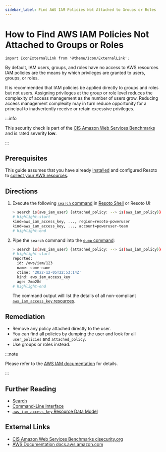 ```yaml
---
sidebar_label: Find AWS IAM Policies Not Attached to Groups or Roles
---
```


# How to Find AWS IAM Policies Not Attached to Groups or Roles

```mdx-code-block
import IconExternalLink from '@theme/Icon/ExternalLink';
```

By default, IAM users, groups, and roles have no access to AWS resources. IAM policies are the means by which privileges are granted to users, groups, or roles.

It is recommended that IAM policies be applied directly to groups and roles but not users. Assigning privileges at the group or role level reduces the complexity of access management as the number of users grow. Reducing access management complexity may in turn reduce opportunity for a principal to inadvertently receive or retain excessive privileges.

:::info

This security check is part of the [CIS Amazon Web Services Benchmarks](https://cisecurity.org/benchmark/amazon_web_services) and is rated severity **low**.

:::

## Prerequisites

This guide assumes that you have already [installed](../../../getting-started/install-resoto/index.md) and configured Resoto to [collect your AWS resources](../../../how-to-guides/data-sources/collect-aws-resource-data.md).

## Directions

1. Execute the following [`search` command](../../../reference/cli/search-commands/search.md) in [Resoto Shell](../../../reference/components/shell.md) or Resoto UI:

   ```bash
   > search is(aws_iam_user) {attached_policy: --> is(aws_iam_policy)} user_policies!=[] or attached_policy!=null
   # highlight-start
   ​kind=aws_iam_access_key, ..., region=resoto-poweruser
   ​kind=aws_iam_access_key, ..., account=poweruser-team
   # highlight-end
   ```

2. Pipe the `search` command into the [`dump` command](../../../reference/cli/format-commands/dump.md):

   ```bash
   > search is(aws_iam_user) {attached_policy: --> is(aws_iam_policy)} user_policies!=[] or attached_policy!=null | dump
   # highlight-start
   ​reported:
   ​  id: /aws/iam/123
   ​  name: some-name
   ​  ctime: '2022-12-05T22:53:14Z'
   ​  kind: aws_iam_access_key
   ​  age: 2mo28d
   # highlight-end
   ```

   The command output will list the details of all non-compliant [`aws_iam_access_key` resources](../../../reference/unified-data-model/aws.md#aws_iam_access_key).

## Remediation

- Remove any policy attached directly to the user.
- You can find all policies by dumping the user and look for all `user_policies` and `attached_policy`.
- Use groups or roles instead.

:::note

Please refer to the [AWS IAM documentation](https://docs.aws.amazon.com/IAM/latest/UserGuide/best-practices.html) for details.

:::

## Further Reading

- [Search](../../../reference/search/index.md)
- [Command-Line Interface](../../../reference/cli/index.md)
- [`aws_iam_access_key` Resource Data Model](../../../reference/unified-data-model/aws.md#aws_iam_access_key)

## External Links

- [CIS Amazon Web Services Benchmarks <span class="badge badge--secondary" aria-hidden="true">cisecurity.org <IconExternalLink width="10" height="10" /></span>](https://cisecurity.org/benchmark/amazon_web_services)
- [AWS Documentation <span class="badge badge--secondary" aria-hidden="true">docs.aws.amazon.com <IconExternalLink width="10" height="10" /></span>](https://docs.aws.amazon.com/IAM/latest/UserGuide/best-practices.html)
